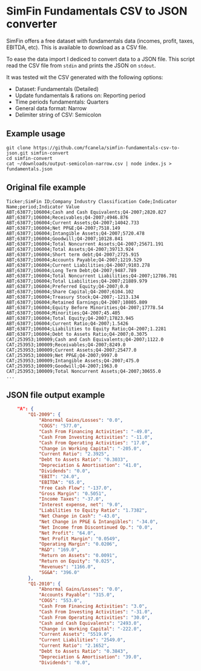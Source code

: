 # SimFin Fundamentals CSV to JSON converter

SimFin offers a free dataset with fundamentals data (incomes, profit, taxes, EBITDA, etc). This is available to download as a CSV file.

To ease the data import I dediced to convert data to a JSON file. This script read the CSV file from `stdin` and prints the JSON on `stdout`.

It was tested wit the CSV generated with the following options:

- Dataset: Fundamentals (Detailed)
- Update fundamentals & rations on: Reporting period
- Time periods fundamentals: Quarters
- General data format: Narrow
- Delimiter string of CSV: Semicolon

## Example usage

```
git clone https://github.com/fcanela/simfin-fundamentals-csv-to-json.git simfin-convert
cd simfin-convert
cat ~/downloads/output-semicolon-narrow.csv | node index.js > fundamentals.json
```

## Original file example

```
Ticker;SimFin ID;Company Industry Classification Code;Indicator Name;period;Indicator Value
ABT;63877;106004;Cash and Cash Equivalents;Q4-2007;2820.827
ABT;63877;106004;Receivables;Q4-2007;4946.876
ABT;63877;106004;Current Assets;Q4-2007;14042.733
ABT;63877;106004;Net PP&E;Q4-2007;7518.149
ABT;63877;106004;Intangible Assets;Q4-2007;5720.478
ABT;63877;106004;Goodwill;Q4-2007;10128.841
ABT;63877;106004;Total Noncurrent Assets;Q4-2007;25671.191
ABT;63877;106004;Total Assets;Q4-2007;39713.924
ABT;63877;106004;Short term debt;Q4-2007;2725.915
ABT;63877;106004;Accounts Payable;Q4-2007;1219.529
ABT;63877;106004;Current Liabilities;Q4-2007;9103.278
ABT;63877;106004;Long Term Debt;Q4-2007;9487.789
ABT;63877;106004;Total Noncurrent Liabilities;Q4-2007;12786.701
ABT;63877;106004;Total Liabilities;Q4-2007;21889.979
ABT;63877;106004;Preferred Equity;Q4-2007;0.0
ABT;63877;106004;Share Capital;Q4-2007;6104.102
ABT;63877;106004;Treasury Stock;Q4-2007;-1213.134
ABT;63877;106004;Retained Earnings;Q4-2007;10805.809
ABT;63877;106004;Equity Before Minorities;Q4-2007;17778.54
ABT;63877;106004;Minorities;Q4-2007;45.405
ABT;63877;106004;Total Equity;Q4-2007;17823.945
ABT;63877;106004;Current Ratio;Q4-2007;1.5426
ABT;63877;106004;Liabilities to Equity Ratio;Q4-2007;1.2281
ABT;63877;106004;Debt to Assets Ratio;Q4-2007;0.3075
CAT;253953;100009;Cash and Cash Equivalents;Q4-2007;1122.0
CAT;253953;100009;Receivables;Q4-2007;8249.0
CAT;253953;100009;Current Assets;Q4-2007;25477.0
CAT;253953;100009;Net PP&E;Q4-2007;9997.0
CAT;253953;100009;Intangible Assets;Q4-2007;475.0
CAT;253953;100009;Goodwill;Q4-2007;1963.0
CAT;253953;100009;Total Noncurrent Assets;Q4-2007;30655.0
...
```

## JSON file output example

```json
    "A": {
        "Q1-2009": {
            "Abnormal Gains/Losses": "0.0",
            "COGS": "577.0",
            "Cash From Financing Activities": "-49.0",
            "Cash From Investing Activities": "-11.0",
            "Cash From Operating Activities": "17.0",
            "Change in Working Capital": "-205.0",
            "Current Ratio": "2.3925",
            "Debt to Assets Ratio": "0.3033",
            "Depreciation & Amortisation": "41.0",
            "Dividends": "0.0",
            "EBIT": "24.0",
            "EBITDA": "65.0",
            "Free Cash Flow": "-137.0",
            "Gross Margin": "0.5051",
            "Income Taxes": "-37.0",
            "Interest expense, net": "9.0",
            "Liabilities to Equity Ratio": "1.7382",
            "Net Change in Cash": "-43.0",
            "Net Change in PP&E & Intangibles": "-34.0",
            "Net Income from Discontinued Op.": "0.0",
            "Net Profit": "64.0",
            "Net Profit Margin": "0.0549",
            "Operating Margin": "0.0206",
            "R&D": "169.0",
            "Return on Assets": "0.0091",
            "Return on Equity": "0.025",
            "Revenues": "1166.0",
            "SG&A": "396.0"
        },
        "Q1-2010": {
            "Abnormal Gains/Losses": "0.0",
            "Accounts Payable": "315.0",
            "COGS": "553.0",
            "Cash From Financing Activities": "3.0",
            "Cash From Investing Activities": "-31.0",
            "Cash From Operating Activities": "30.0",
            "Cash and Cash Equivalents": "2493.0",
            "Change in Working Capital": "-222.0",
            "Current Assets": "5519.0",
            "Current Liabilities": "2549.0",
            "Current Ratio": "2.1652",
            "Debt to Assets Ratio": "0.3843",
            "Depreciation & Amortisation": "39.0",
            "Dividends": "0.0",
```
